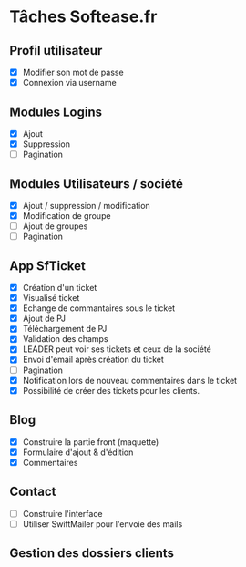 # Tâches Softease.fr

## Profil utilisateur
- [x] Modifier son mot de passe
- [x] Connexion via username

## Modules Logins
- [x] Ajout
- [x] Suppression
- [ ] Pagination

## Modules Utilisateurs / société
- [x] Ajout / suppression / modification
- [x] Modification de groupe
- [ ] Ajout de groupes
- [ ] Pagination

## App SfTicket
- [x] Création d'un ticket
- [x] Visualisé ticket
- [x] Echange de commantaires sous le ticket
- [x] Ajout de PJ
- [x] Téléchargement de PJ
- [x] Validation des champs
- [x] LEADER peut voir ses tickets et ceux de la société
- [x] Envoi d'email après création du ticket
- [ ] Pagination
- [x] Notification lors de nouveau commentaires dans le ticket
- [x] Possibilité de créer des tickets pour les clients.

## Blog
- [x] Construire la partie front (maquette)
- [x] Formulaire d'ajout & d'édition
- [x] Commentaires

## Contact
- [ ] Construire l'interface
- [ ] Utiliser SwiftMailer pour l'envoie des mails

## Gestion des dossiers clients
